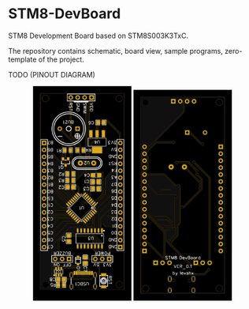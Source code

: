 # STM8-DevBoard
STM8 Development Board based on STM8S003K3TxC. 

The repository contains schematic, board view, sample programs, zero-template of the project. 


TODO (PINOUT DIAGRAM)

<p align="center">
  <img src="readme/top2d.svg" style="transform: rotate(180deg); max-width: 200px;"/>
  <img src="readme/bottom2d.svg" style="transform: rotate(180deg); max-width: 200px;"/>
</p>

